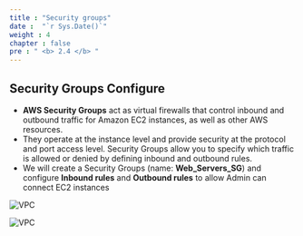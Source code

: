 ```yaml
---
title : "Security groups"
date :  "`r Sys.Date()`" 
weight : 4
chapter : false
pre : " <b> 2.4 </b> "
---
```


## Security Groups Configure
- **AWS Security Groups** act as virtual firewalls that control inbound and outbound traffic for Amazon EC2 instances, as well as other AWS resources. 
- They operate at the instance level and provide security at the protocol and port access level. Security Groups allow you to specify which traffic is allowed or denied by defining inbound and outbound rules. 
- We will create a Security Groups (name: **Web_Servers_SG**) and configure **Inbound rules** and **Outbound rules** to allow Admin can connect EC2 instances

![VPC](/images/2-prepairation/241.png?featherlight=false&width=90pc)


![VPC](/images/2-prepairation/242.png?featherlight=false&width=90pc)


